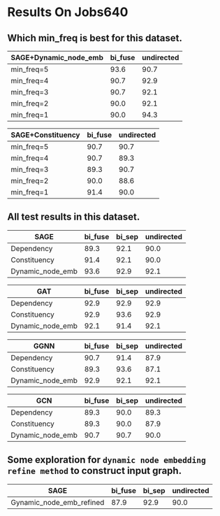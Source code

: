 # Results On Jobs640

## Which min_freq is best for this dataset.
| SAGE+Dynamic_node_emb | bi_fuse | undirected |  
| ---- | ---- | ---- | 
| min_freq=5 | 93.6 | 90.7 |  
| min_freq=4 | 90.7 | 92.9 | 
| min_freq=3 | 90.7 | 92.1 | 
| min_freq=2 | 90.0 | 92.1 | 
| min_freq=1 | 90.0 | 94.3 | 

| SAGE+Constituency | bi_fuse | undirected |  
| ---- | ---- | ---- | 
| min_freq=5 | 90.7 | 90.7 |  
| min_freq=4 | 90.7 | 89.3 | 
| min_freq=3 | 89.3 | 90.7 | 
| min_freq=2 | 90.0 | 88.6| 
| min_freq=1 | 91.4 | 90.0 | 

## All test results in this dataset.
| SAGE | bi_fuse | bi_sep | undirected |  
| ---- | ---- | ---- | ---- |
| Dependency | 89.3 | 92.1 | 90.0 |  
| Constituency | 91.4 | 92.1 | 90.0 |
| Dynamic_node_emb | 93.6 | 92.9 | 92.1 |

| GAT | bi_fuse | bi_sep | undirected |  
| ---- | ---- | ---- | ---- |
| Dependency | 92.9 | 92.9 | 92.9 |  
| Constituency | 92.9 | 93.6 | 92.9 |
| Dynamic_node_emb | 92.1 | 91.4 | 92.1 |

| GGNN | bi_fuse | bi_sep | undirected |  
| ---- | ---- | ---- | ---- |
| Dependency | 90.7 | 91.4 | 87.9 |  
| Constituency | 89.3 | 93.6 | 87.1 |
| Dynamic_node_emb | 92.9 | 92.1 | 92.1 |

| GCN | bi_fuse | bi_sep | undirected |  
| ---- | ---- | ---- | ---- |
| Dependency | 89.3 | 90.0 | 89.3 |  
| Constituency | 89.3 | 90.0 | 87.9 |
| Dynamic_node_emb | 90.7 | 90.7 | 90.0 |

## Some exploration for ``dynamic node embedding refine method`` to construct input graph.
| SAGE | bi_fuse | bi_sep | undirected |  
| ---- | ---- | ---- | ---- |
| Gynamic_node_emb_refined | 87.9 | 92.9 | 90.0 |  



